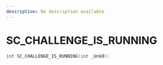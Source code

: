 ```yaml
---
description: No description available 
---
```


# SC_CHALLENGE_IS_RUNNING

```cpp
int SC_CHALLENGE_IS_RUNNING(int _Unk0);
```